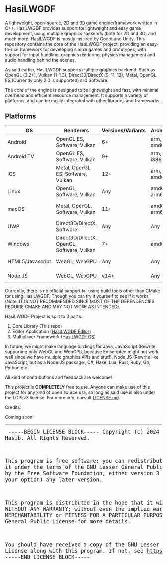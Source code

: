 # HasiLWGDF
A lightweight, open-source, 2D and 3D game engine/framework written in C++. HasiLWGDF provides support for lightweight and easy game development, using multiple graphics backends (both for 2D and 3D) and much more. HasiLWGDF is mostly inspired by Godot and Unity.
This repository contains the core of the HasiLWGDF project, providing an easy-to-use framework for developing simple games and prototypes, with support for input handling, graphics rendering, physics management and audio handling behind the scenes.

As said earlier, HasiLWGDF supports multiple graphics backend. Such as OpenGL (3.2+), Vulkan (1-1.3), Direct3D/DirectX (9, 11, 12), Metal, OpenGL ES (Currently only 2.0 is supported) and Software.

The core of the engine is designed to be lightweight and fast, with minimal overhead and efficient resource management. It supports a variety of platforms, and can be easily integrated with other libraries and frameworks.

## Platforms
| OS | Renderers | Versions/Variants | Architectures | Compilers | Support |
|-|-|-|-|-|-|
| Android | OpenGL ES, Software, Vulkan | 6+ | arm, arm64, amd64, i386 | Clang, GCC | WIP 🔧 |
| Android TV | OpenGL ES, Software, Vulkan | 9+ | arm, arm64, i386, amd64 | Clang, GCC | Delayed ⏱ |
| iOS | Metal, OpenGL ES, Software, Vulkan | 12+ | arm, arm64, amd64 | Apple Clang | Delayed ⏱ |
| Linux | OpenGL, Software, Vulkan | Any | amd64, arm64, i386 | Clang, GCC | WIP 🔧 |
| macOS | Metal, OpenGL, Software, Vulkan | 11+ | amd64, arm64 | Apple Clang, GCC | Delayed ⏱ |
| UWP | Direct3D/DirectX, Software | Any | Any | MSVC | Delayed ⏱ |
| Windows | Direct3D/DirectX, OpenGL, Software, Vulkan | 7+ | amd64, i386 | MinGW, MSYS, MSVC | WIP 🔧 |
| HTML5/Javascript | WebGL, WebGPU | Any | Any | None | Delayed ⏱ |
| Node.JS | WebGL, WebGPU | v14+ | Any | None | Delayed ⏱ |

Currently, there is no official support for using build tools other than CMake for using HasiLWGDF. Though you can try it yourself to see if it works (Note: IT IS NOT RECOMMENDED SINCE MOST OF THE DEPENDENCIES REQUIRE CMAKE AND MAY NOT WORK AS INTENDED).

HasiLWGDF Project is split to 3 parts.
1. Core Library (This repo)
2. Editor Application ([HasiLWGDF Editor](https://github.com/HasiLWGDF-Editor))
3. Multiplayer Framework ([HasiLWGDF GS](https://github.com/HasiLWGDF-GS))

In future, we might make language bindings for Java, JavaScript (Rewrite supporting only WebGL and WebGPU, because Emscripten might not work well since we have multiple graphics APIs and stuff), Node.JS (Rewrite like JavaScript, but as a Node.JS package), C#, Haxe, Lua, Rust, Ruby, Go, Python etc.

All kind of contributions and feedback are welcome!

This project is **COMPLETELY** free to use. Anyone can make use of this project for any kind of open source use, so long as said use is also under the LGPLv3 license. For more info, consult [LICENSE.md](https://github.com/Hasibix/HasiLWGDF/blob/master/LICENSE.md).

Credits:

Coming soon!

---------------------------------------------------

<big><pre>
-----BEGIN LICENSE BLOCK-----
Copyright (c) 2024 Hasibix Hasib. All Rights Reserved.

This program is free software: you can redistribute it and/or modify
it under the terms of the GNU Lesser General Public License as
published by the Free Software Foundation, either version 3 of the
License, or (at your option) any later version.

This program is distributed in the hope that it will be useful,
but WITHOUT ANY WARRANTY; without even the implied warranty of
MERCHANTABILITY or FITNESS FOR A PARTICULAR PURPOSE. See the
GNU Lesser General Public License for more details.

You should have received a copy of the GNU Lesser General Public License
along with this program. If not, see https://www.gnu.org/licenses/.
-----END LICENSE BLOCK-----
</pre></big>
